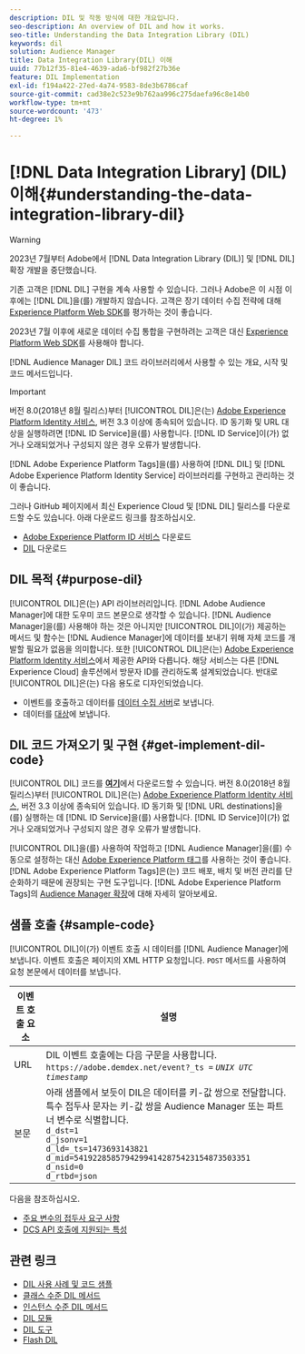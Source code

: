 ```yaml
---
description: DIL 및 작동 방식에 대한 개요입니다.
seo-description: An overview of DIL and how it works.
seo-title: Understanding the Data Integration Library (DIL)
keywords: dil
solution: Audience Manager
title: Data Integration Library(DIL) 이해
uuid: 77b12f35-81e4-4639-ada6-bf982f27b36e
feature: DIL Implementation
exl-id: f194a422-27ed-4a74-9583-8de3b6786caf
source-git-commit: cad38e2c523e9b762aa996c275daefa96c8e14b0
workflow-type: tm+mt
source-wordcount: '473'
ht-degree: 1%

---
```


# [!DNL Data Integration Library] (DIL) 이해{#understanding-the-data-integration-library-dil}

>[!WARNING]
>
>2023년 7월부터 Adobe에서 [!DNL Data Integration Library (DIL)] 및 [!DNL DIL] 확장 개발을 중단했습니다.
>
>기존 고객은 [!DNL DIL] 구현을 계속 사용할 수 있습니다. 그러나 Adobe은 이 시점 이후에는 [!DNL DIL]을(를) 개발하지 않습니다. 고객은 장기 데이터 수집 전략에 대해 [Experience Platform Web SDK](https://experienceleague.adobe.com/docs/experience-platform/edge/home.html?lang=en)를 평가하는 것이 좋습니다.
>
>2023년 7월 이후에 새로운 데이터 수집 통합을 구현하려는 고객은 대신 [Experience Platform Web SDK](https://experienceleague.adobe.com/docs/experience-platform/edge/home.html?lang=en)를 사용해야 합니다.

[!DNL Audience Manager DIL] 코드 라이브러리에서 사용할 수 있는 개요, 시작 및 코드 메서드입니다.

>[!IMPORTANT]
>
>버전 8.0(2018년 8월 릴리스)부터 [!UICONTROL DIL]은(는) [Adobe Experience Platform Identity 서비스](https://experienceleague.adobe.com/docs/id-service/using/home.html), 버전 3.3 이상에 종속되어 있습니다. ID 동기화 및 URL 대상을 실행하려면 [!DNL ID Service]을(를) 사용합니다. [!DNL ID Service]이(가) 없거나 오래되었거나 구성되지 않은 경우 오류가 발생합니다.
>
>[!DNL Adobe Experience Platform Tags]을(를) 사용하여 [!DNL DIL] 및 [!DNL Adobe Experience Platform Identity Service] 라이브러리를 구현하고 관리하는 것이 좋습니다.

그러나 GitHub 페이지에서 최신 Experience Cloud 및 [!DNL DIL] 릴리스를 다운로드할 수도 있습니다. 아래 다운로드 링크를 참조하십시오.

* [Adobe Experience Platform ID 서비스](https://github.com/Adobe-Marketing-Cloud/id-service/releases) 다운로드
* [DIL](https://github.com/Adobe-Marketing-Cloud/dil/releases) 다운로드

## DIL 목적 {#purpose-dil}

[!UICONTROL DIL]은(는) API 라이브러리입니다. [!DNL Adobe Audience Manager]에 대한 도우미 코드 본문으로 생각할 수 있습니다. [!DNL Audience Manager]을(를) 사용해야 하는 것은 아니지만 [!UICONTROL DIL]이(가) 제공하는 메서드 및 함수는 [!DNL Audience Manager]에 데이터를 보내기 위해 자체 코드를 개발할 필요가 없음을 의미합니다. 또한 [!UICONTROL DIL]은(는) [Adobe Experience Platform Identity 서비스](https://experienceleague.adobe.com/docs/id-service/using/home.html)에서 제공한 API와 다릅니다. 해당 서비스는 다른 [!DNL Experience Cloud] 솔루션에서 방문자 ID를 관리하도록 설계되었습니다. 반대로 [!UICONTROL DIL]은(는) 다음 용도로 디자인되었습니다.

* 이벤트를 호출하고 데이터를 [데이터 수집 서버](../reference/system-components/components-data-collection.md)로 보냅니다.
* 데이터를 [대상](../features/destinations/destinations.md)에 보냅니다.

## DIL 코드 가져오기 및 구현 {#get-implement-dil-code}

[!UICONTROL DIL] 코드를 **[여기](https://github.com/Adobe-Marketing-Cloud/dil/releases)**&#x200B;에서 다운로드할 수 있습니다. 버전 8.0(2018년 8월 릴리스)부터 [!UICONTROL DIL]은(는) [Adobe Experience Platform Identity 서비스](https://experienceleague.adobe.com/docs/id-service/using/home.html), 버전 3.3 이상에 종속되어 있습니다. ID 동기화 및 [!DNL URL destinations]을(를) 실행하는 데 [!DNL ID Service]을(를) 사용합니다. [!DNL ID Service]이(가) 없거나 오래되었거나 구성되지 않은 경우 오류가 발생합니다.

[!UICONTROL DIL]을(를) 사용하여 작업하고 [!DNL Audience Manager]을(를) 수동으로 설정하는 대신 [Adobe Experience Platform 태그](https://experienceleague.adobe.com/docs/experience-platform/tags/home.html)를 사용하는 것이 좋습니다. [!DNL Adobe Experience Platform Tags]은(는) 코드 배포, 배치 및 버전 관리를 단순화하기 때문에 권장되는 구현 도구입니다. [!DNL Adobe Experience Platform Tags]의 [Audience Manager 확장](https://experienceleague.adobe.com/docs/experience-platform/tags/extensions/adobe/audience-manager/overview.html)에 대해 자세히 알아보세요.

## 샘플 호출 {#sample-code}

[!UICONTROL DIL]이(가) 이벤트 호출 시 데이터를 [!DNL Audience Manager]에 보냅니다. 이벤트 호출은 페이지의 XML HTTP 요청입니다. `POST` 메서드를 사용하여 요청 본문에서 데이터를 보냅니다.

| 이벤트 호출 요소 | 설명 |
|--- |--- |
| URL | DIL 이벤트 호출에는 다음 구문을 사용합니다. `https://adobe.demdex.net/event?_ts =` *`UNIX UTC timestamp`* |
| 본문 | 아래 샘플에서 보듯이 DIL은 데이터를 키-값 쌍으로 전달합니다. 특수 접두사 문자는 키-값 쌍을 Audience Manager 또는 파트너 변수로 식별합니다.<br>`d_dst=1`<br>`d_jsonv=1`<br>`d_ld=_ts=1473693143821`<br>`d_mid=54192285857942994142875423154873503351`<br>`d_nsid=0`<br>`d_rtbd=json`<br> |

다음을 참조하십시오.
* [주요 변수의 접두사 요구 사항](../features/traits/trait-variable-prefixes.md)
* [DCS API 호출에 지원되는 특성](../api/dcs-intro/dcs-api-reference/dcs-keys.md)

## 관련 링크

* [DIL 사용 사례 및 코드 샘플](/help/using/dil/dil-use-cases.md)
* [클래스 수준 DIL 메서드](/help/using/dil/dil-class-overview/dil-start.md)
* [인스턴스 수준 DIL 메서드](/help/using/dil/dil-instance-methods.md)
* [DIL 모듈](/help/using/dil/dil-modules.md)
* [DIL 도구](/help/using/dil/dil-tools.md)
* [Flash DIL](/help/using/dil/dil-flash.md)
